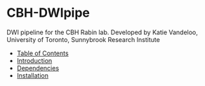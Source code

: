 # CBH-DWIpipe
DWI pipeline for the CBH Rabin lab.
Developed by Katie Vandeloo, University of Toronto, Sunnybrook Research Institute
   * [Table of Contents](#table-of-contents)
   * [Introduction](#introduction)
   * [Dependencies](#dependencies)
   * [Installation](#installation)
